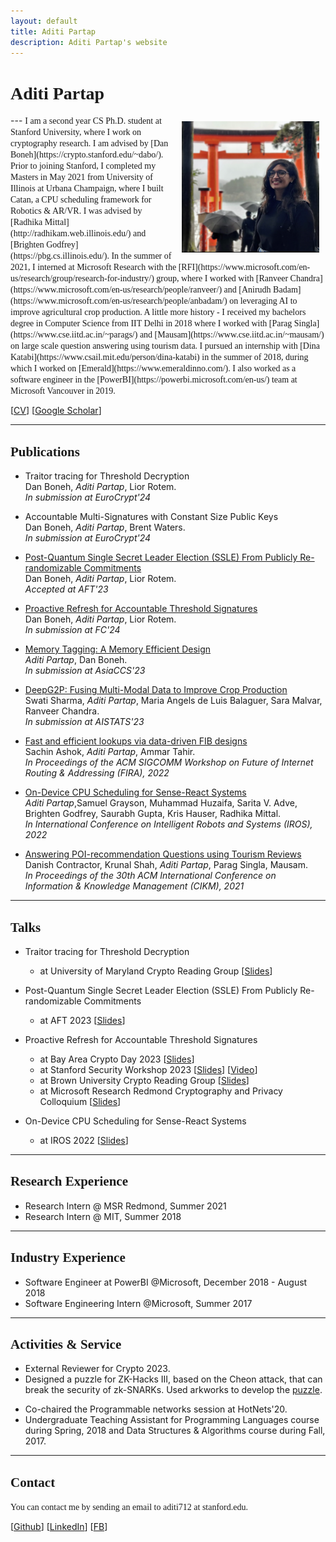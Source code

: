 ```yaml
---
layout: default
title: Aditi Partap
description: Aditi Partap's website
---
```


# <span style="font-family:'Candara Light';"> Aditi Partap </span>
<img src="/static/japan_pic.jpg" alt="Aditi" style="width: 220px; height: 210px; float: right; margin: 10px"/>
<!-- ![Kapil](/static/PXL_20210829_150802540.PORTRAIT.jpg) -->
<!-- Screen Shot 2021-10-10 at 11.17.23 PM.png -->
---

<span style="font-family:'Candara Light';">
I am a second year CS Ph.D. student at Stanford University, where I work on cryptography research. I am advised by [Dan Boneh](https://crypto.stanford.edu/~dabo/).
</span>

<span style="font-family:'Candara Light';">
Prior to joining Stanford, I completed my Masters in May 2021 from University of Illinois at Urbana Champaign, where I built Catan, a CPU scheduling framework for Robotics & AR/VR. I was advised by [Radhika Mittal](http://radhikam.web.illinois.edu/) and [Brighten Godfrey](https://pbg.cs.illinois.edu/). In the summer of 2021, I interned at Microsoft Research with the [RFI](https://www.microsoft.com/en-us/research/group/research-for-industry/) group, where I worked with [Ranveer Chandra](https://www.microsoft.com/en-us/research/people/ranveer/) and [Anirudh Badam](https://www.microsoft.com/en-us/research/people/anbadam/) on leveraging AI to improve agricultural crop production. 
</span>

<span style="font-family:'Candara Light';">
A little more history - I received my bachelors degree in Computer Science from IIT Delhi in 2018 where I worked with [Parag Singla](https://www.cse.iitd.ac.in/~parags/) and [Mausam](https://www.cse.iitd.ac.in/~mausam/) on large scale question answering using tourism data. I pursued an internship with [Dina Katabi](https://www.csail.mit.edu/person/dina-katabi) in the summer of 2018, during which I worked on 
<!-- enhancing reliability of  -->
[Emerald](https://www.emeraldinno.com/). I also worked as a software engineer in the [PowerBI](https://powerbi.microsoft.com/en-us/) team at Microsoft Vancouver in 2019.
</span>

<!-- <span style="font-family:'Candara Light';">
Apart from work, I enjoy cooking, travelling and learning random things via Twitter :)
</span> -->

\[[CV](https://aditi741997.github.io/Aditi_CV_Updated.pdf)\]  \[[Google Scholar](https://scholar.google.com/citations?user=XYNtWYwAAAAJ&hl=en)\]

---

## <span style="font-family:'Candara Light';">Publications</span>
- Traitor tracing for Threshold Decryption <br>
    Dan Boneh, *Aditi Partap*, Lior Rotem. <br>
    *In submission at EuroCrypt'24*

- Accountable Multi-Signatures with Constant Size Public Keys <br>
    Dan Boneh, *Aditi Partap*, Brent Waters. <br>
    *In submission at EuroCrypt'24*

- [Post-Quantum Single Secret Leader Election (SSLE) From Publicly Re-randomizable Commitments](https://eprint.iacr.org/2023/1241) <br>
    Dan Boneh, *Aditi Partap*, Lior Rotem. <br>
    *Accepted at AFT'23*

- [Proactive Refresh for Accountable Threshold Signatures](https://eprint.iacr.org/2022/1656) <br>
    Dan Boneh, *Aditi Partap*, Lior Rotem. <br>
    *In submission at FC'24*

- [Memory Tagging: A Memory Efficient Design](https://arxiv.org/abs/2209.00307) <br>
    *Aditi Partap*, Dan Boneh. <br>
    *In submission at AsiaCCS'23*

- [DeepG2P: Fusing Multi-Modal Data to Improve Crop Production](https://arxiv.org/abs/2211.05986) <br>
    Swati Sharma, *Aditi Partap*, Maria Angels de Luis Balaguer, Sara Malvar, Ranveer Chandra. <br>
    *In submission at AISTATS'23*

- [Fast and efficient lookups via data-driven FIB designs](https://dl.acm.org/doi/10.1145/3527974.3545728) <br>
    Sachin Ashok, *Aditi Partap*, Ammar Tahir. <br>
    *In Proceedings of the ACM SIGCOMM Workshop on Future of Internet Routing \& Addressing (FIRA), 2022*

- [On-Device CPU Scheduling for Sense-React Systems](https://arxiv.org/abs/2207.13280) <br>
    *Aditi Partap*,Samuel Grayson, Muhammad Huzaifa, Sarita V. Adve, Brighten Godfrey, Saurabh Gupta, Kris Hauser, Radhika Mittal. <br>
    *In International Conference on Intelligent Robots and Systems (IROS), 2022*

- [Answering POI-recommendation Questions using Tourism Reviews](https://dl.acm.org/doi/10.1145/3459637.3482320) <br>
    Danish Contractor, Krunal Shah, *Aditi Partap*, Parag Singla, Mausam. <br>
    *In Proceedings of the 30th ACM International Conference on Information \& Knowledge Management (CIKM), 2021*

---

## <span style="font-family: 'PT Serif';"> Talks</span>

- Traitor tracing for Threshold Decryption
  * at University of Maryland Crypto Reading Group \[[Slides](/static/Seminar_Threshold_Decryption.pptx)\]

- Post-Quantum Single Secret Leader Election (SSLE) From Publicly Re-randomizable Commitments
  * at AFT 2023 \[[Slides](https://aditi741997.github.io/SSLE_AFT2023_Talk.pptx)\]

- Proactive Refresh for Accountable Threshold Signatures
  * at Bay Area Crypto Day 2023 \[[Slides](https://aditi741997.github.io/Crypto_Day_Proactive_Refresh_for_Accountable_Threshold_Signatures.pptx)\]
  * at Stanford Security Workshop 2023 \[[Slides](https://aditi741997.github.io/Security_Forum_Proactive_Refresh_for_ATS.pptx)\] \[[Video](https://www.youtube.com/watch?v=tE0wMcEnZAI)\]
  * at Brown University Crypto Reading Group \[[Slides](https://aditi741997.github.io/Brown_PRATS_Finalv3.pptx)\]
  * at Microsoft Research Redmond Cryptography and Privacy Colloquium \[[Slides](https://aditi741997.github.io/MSR_PRATS_Final.pptx)\]

- On-Device CPU Scheduling for Sense-React Systems
  * at IROS 2022 \[[Slides](https://aditi741997.github.io/Catan_IROS22.pptx)\]

---

## <span style="font-family:'Candara Light';"> Research Experience</span>

<!-- <span style="font-family:'Candara Light';"> -->
- Research Intern @ MSR Redmond, Summer 2021
- Research Intern @ MIT, Summer 2018
<!-- </span> -->

---

## <span style="font-family:'Candara Light';"> Industry Experience</span>

<!-- <span style="font-family:'Candara Light';"> -->
- Software Engineer at PowerBI @Microsoft, December 2018 - August 2018
- Software Engineering Intern @Microsoft, Summer 2017
<!-- </span> -->

---

## <span style="font-family:'Candara Light';"> Activities & Service </span>

<!-- <span style="font-family:'Candara Light';"> -->
- External Reviewer for Crypto 2023.
- Designed a puzzle for ZK-Hacks III, based on the Cheon attack, that can break the security of zk-SNARKs. Used arkworks to develop the [puzzle](https://zkhack.dev/zkhackIII/puzzleT2.html).
<!-- - Among Top 100 students selected from universities across Europe, Asia & the Americas to attend the Cornell, Maryland, Max Planck Pre-doctoral Research School (CMMRS), 2018.  -->
- Co-chaired the Programmable networks session at HotNets'20.
- Undergraduate Teaching Assistant for Programming Languages course during Spring, 2018 and Data Structures & Algorithms course during Fall, 2017.
<!-- </span> -->

___

## <span style="font-family:'Candara Light';">Contact</span>

<span style="font-family:'Candara Light';">
You can contact me by sending an email to aditi712 at stanford.edu.
</span>

\[[Github](https://github.com/aditi741997)\] \[[LinkedIn](https://www.linkedin.com/in/aditi-partap-28611ab2/)\] \[[FB](https://www.facebook.com/aditi.partap/)\]






